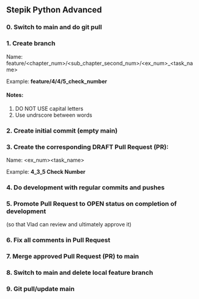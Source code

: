 <!-- Add issue approach description -->

## Stepik Python Advanced

### 0. Switch to main and do git pull 

### 1. Create branch
Name: feature/<chapter_num>/<sub_chapter_second_num>/<ex_num>_<task_name> 

Example: **feature/4/4/5_check_number**

#### Notes:
1. DO NOT USE capital letters
2. Use undrscore between words

### 2. Create initial commit (empty main)

### 3. Create the corresponding DRAFT Pull Request (PR):
Name: <ex_num><task_name> 

Example: **4_3_5 Check Number**

### 4. Do development with regular commits and pushes

### 5. Promote Pull Request to OPEN status on completion of development
   (so that Vlad can review and ultimately approve it)

### 6. Fix all comments in Pull Request

### 7. Merge approved Pull Request (PR) to main
   
### 8. Switch to main and delete local feature branch

### 9. Git pull/update main
